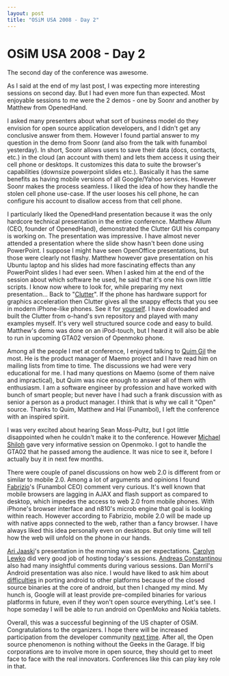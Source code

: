 ```yaml
---
layout: post
title: "OSiM USA 2008 - Day 2"
---
```

OSiM USA 2008 - Day 2
===
The second day of the conference was awesome.  
  
As I said at the end of my last post, I was expecting more interesting sessions on second day. But I had even more fun than expected. Most enjoyable sessions to me were the 2 demos - one by Soonr and another by Matthew from OpenedHand.  
  
I asked many presenters about what sort of business model do they envision for open source application developers, and I didn't get any conclusive answer from them. However I found partial answer to my question in the demo from Soonr (and also from the talk with funambol yesterday). In short, Soonr allows users to save their data (docs, contacts, etc.) in the cloud (an account with them) and lets them access it using their cell phone or desktops. It customizes this data to suite the browser's capabilities (downsize powerpoint slides etc.). Basically it has the same benefits as having mobile versions of all Google/Yahoo services. However Soonr makes the process seamless. I liked the idea of how they handle the stolen cell phone use-case. If the user looses his cell phone, he can configure his account to disallow access from that cell phone.  
  
I particularly liked the OpenedHand presentation because it was the only hardcore technical presentation in the entire conference. Matthew Allum (CEO, founder of OpenedHand), demonstrated the Clutter GUI his company is working on. The presentation was impressive. I have almost never attended a presentation where the slide show hasn't been done using PowerPoint. I suppose I might have seen OpenOffice presentations, but those were clearly not flashy. Matthew however gave presentation on his Ubuntu laptop and his slides had more fascinating effects than any PowerPoint slides I had ever seen. When I asked him at the end of the session about which software he used, he said that it's one his own little scripts. I know now where to look for, while preparing my next presentation... Back to "[Clutter][0]". If the phone has hardware support for graphics acceleration then Clutter gives all the snappy effects that you see in modern iPhone-like phones. See it for [yourself][1]. I have dowloaded and built the Clutter from o-hand's svn repository and played with many examples myself. It's very well structured source code and easy to build. Matthew's demo was done on an iPod-touch, but I heard it will also be able to run in upcoming GTA02 version of Openmoko phone.  
  
Among all the people I met at conference, I enjoyed talking to [Quim Gil][2] the most. He is the product manager of Maemo project and I have read him on mailing lists from time to time. The discussions we had were very educational for me. I had many questions on Maemo (some of them naive and impractical), but Quim was nice enough to answer all of them with enthusiasm. I am a software engineer by profession and have worked with bunch of smart people; but never have I had such a frank discussion with as senior a person as a product manager. I think that is why we call it "Open" source. Thanks to Quim, Matthew and Hal (Funambol), I left the conference with an inspired spirit.  
  
I was very excited about hearing Sean Moss-Pultz, but I got little disappointed when he couldn't make it to the conference. However [Michael][3] [Shiloh][4] gave very informative session on Openmoko. I got to handle the GTA02 that he passed among the audience. It was nice to see it, before I actually buy it in next few months.  
  
There were couple of panel discussions on how web 2.0 is different from or similar to mobile 2.0\. Among a lot of arguments and opinions I found [Fabrizio][5]'s (Funambol CEO) comment very curious. It's well known that mobile browsers are lagging in AJAX and flash support as compared to desktop, which impedes the access to web 2.0 from mobile phones. With iPhone's browser interface and n810's microb engine that goal is looking within reach. However according to Fabrizio, mobile 2.0 will be made up with native apps connected to the web, rather than a fancy browser. I have always liked this idea personally even on desktops. But only time will tell how the web will unfold on the phone in our hands.  
  
[Ari Jaaski][6]'s presentation in the morning was as per expectations. [Carolyn Lewko][7] did very good job of hosting today's sessions. [Andreas Constantinou][8] also had many insightful comments during various sessions. Dan Morril's Android presentation was also nice. I would have liked to ask him about [difficulties][9] in porting android to other platforms because of the closed source binaries at the core of android, but then I changed my mind. My hunch is, Google will at least provide pre-compiled binaries for various platforms in future, even if they won't open source everything. Let's see. I hope someday I will be able to run android on OpenMoko and Nokia tablets.  
  
Overall, this was a successful beginning of the US chapter of OSiM. Congratulations to the organizers. I hope there will be increased participation from the developer community [next time][10]. After all, the Open source phenomenon is nothing without the Geeks in the Garage. If big corporations are to involve more in open source, they should get to meet face to face with the real innovators. Conferences like this can play key role in that.

[0]: http://clutter-project.org/
[1]: http://o-hand.com/work/oss/clutter/
[2]: http://flors.wordpress.com/bio/
[3]: http://blip.tv/file/238456
[4]: http://www.socallinuxexpo.org/blog/2008/02/03/interview-with-michael-shiloh-of-openmoko/
[5]: http://www.funambol.com/blog/capo/
[6]: http://jaaksi.blogspot.com/
[7]: http://wirelessinprogress.blogspot.com/
[8]: http://www.andreas.gr/en/starthere.html
[9]: http://jyro.blogspot.com/2008/01/openmoko-android-and-great-hacking-post.html
[10]: http://www.osimconference.com/newt/l/handsetsvision/osim/index.html
